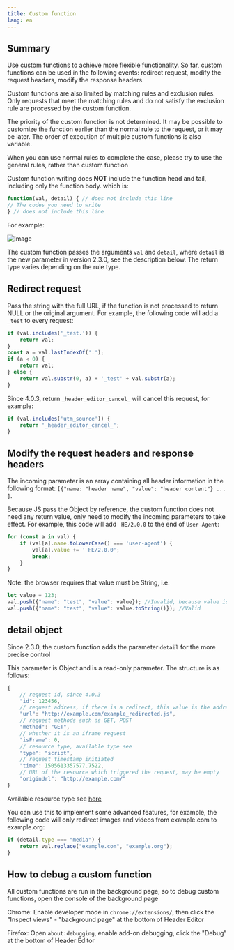 ```yaml
---
title: Custom function
lang: en
---
```


## Summary

Use custom functions to achieve more flexible functionality. So far, custom functions can be used in the following events: redirect request, modify the request headers, modify the response headers.

Custom functions are also limited by matching rules and exclusion rules. Only requests that meet the matching rules and do not satisfy the exclusion rule are processed by the custom function.

The priority of the custom function is not determined. It may be possible to customize the function earlier than the normal rule to the request, or it may be later. The order of execution of multiple custom functions is also variable.

When you can use normal rules to complete the case, please try to use the general rules, rather than custom function

Custom function writing does **NOT** include the function head and tail, including only the function body. which is:

```javascript
function(val, detail) { // does not include this line
// The codes you need to write
} // does not include this line
```

For example:

![image](https://user-images.githubusercontent.com/5326684/54876966-6bd6c480-4e53-11e9-8e9d-6c950f8b5cd2.png)

The custom function passes the arguments `val` and `detail`, where `detail` is the new parameter in version 2.3.0, see the description below. The return type varies depending on the rule type.

## Redirect request

Pass the string with the full URL, if the function is not processed to return NULL or the original argument. For example, the following code will add a `_test` to every request:

```javascript
if (val.includes('_test.')) {
	return val;
}
const a = val.lastIndexOf('.');
if (a < 0) {
	return val;
} else {
	return val.substr(0, a) + '_test' + val.substr(a);
}
```

Since 4.0.3, return `_header_editor_cancel_` will cancel this request, for example:

```javascript
if (val.includes('utm_source')) {
	return '_header_editor_cancel_';
}
```

## Modify the request headers and response headers

The incoming parameter is an array containing all header information in the following format: `[{"name: "header name", "value": "header content"} ... ]`.

Because JS pass the Object by reference, the custom function does not need any return value, only need to modify the incoming parameters to take effect. For example, this code will add ` HE/2.0.0` to the end of `User-Agent`:

```javascript
for (const a in val) {
	if (val[a].name.toLowerCase() === 'user-agent') {
		val[a].value += ' HE/2.0.0';
		break;
	}
}
```

Note: the browser requires that value must be String, i.e.

```javascript
let value = 123;
val.push({"name": "test", "value": value}); //Invalid, because value is number
val.push({"name": "test", "value": value.toString()}); //Valid
```

## detail object

Since 2.3.0, the custom function adds the parameter `detail` for the more precise control

This parameter is Object and is a read-only parameter. The structure is as follows:

```javascript
{
	// request id, since 4.0.3
	"id": 123456,
	// request address, if there is a redirect, this value is the address after the redirect
	"url": "http://example.com/example_redirected.js",
	// request methods such as GET, POST
	"method": "GET",
	// whether it is an iframe request
	"isFrame": 0,
	// resource type, available type see 
	"type": "script",
	// request timestamp initiated
	"time": 1505613357577.7522,
	// URL of the resource which triggered the request, may be empty
	"originUrl": "http://example.com/"
}
```

Available resource type see [here](https://developer.mozilla.org/en-US/Add-ons/WebExtensions/API/webRequest/ResourceType)

You can use this to implement some advanced features, for example, the following code will only redirect images and videos from example.com to example.org:

```javascript
if (detail.type === "media") {
	return val.replace("example.com", "example.org");
}
```

## How to debug a custom function

All custom functions are run in the background page, so to debug custom functions, open the console of the background page

Chrome: Enable developer mode in `chrome://extensions/`, then click the "Inspect views" - "background page" at the bottom of Header Editor

Firefox: Open `about:debugging`, enable add-on debugging, click the "Debug" at the bottom of Header Editor